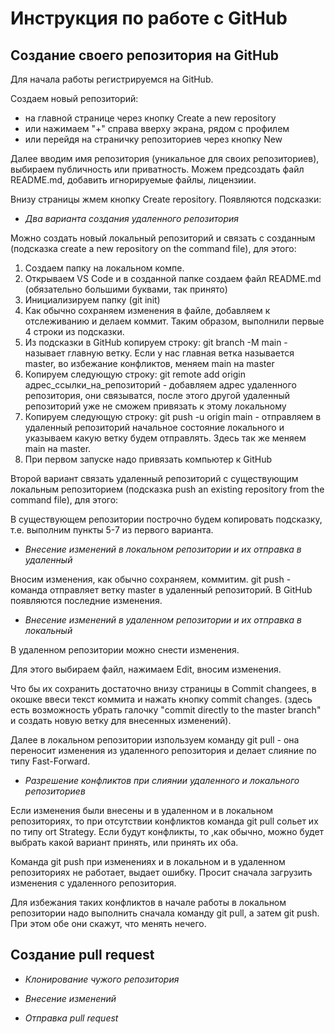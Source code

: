 # Инструкция по работе с GitHub

## Создание своего репозитория на GitHub

Для начала работы регистрируемся на GitHub.

Создаем новый репозиторий:
- на главной странице через кнопку Create a new repository
- или нажимаем "+" справа вверху экрана, рядом с профилем
- или перейдя на страничку репозиториев через кнопку New

Далее вводим имя репозитория (уникальное для своих репозиториев), выбираем публичность или приватность. Можем предсоздать файл README.md, добавить игнорируемые файлы, лицензиии.

Внизу страницы жмем кнопку Create repository. Появляются подсказки:

 - _Два варианта создания удаленного репозитория_

 Можно создать новый локальный репозиторий и связать с созданным (подсказка create a new repository on the command file), для этого:

 1. Создаем папку на локальном компе.
 2. Открываем VS Code и в созданной папке создаем файл README.md (обязательно большими буквами, так принято)
 3. Инициализируем папку (git init)
 4. Как обычно сохраняем изменения в файле, добавляем к отслеживанию и делаем коммит. Таким образом, выполнили первые 4 строки из подсказки.
 5. Из подсказки в GitHub копируем строку: git branch -M main - называет главную ветку. Если у нас главная ветка называется master, во избежание конфликтов, меняем main на master
 6. Копируем следующую строку: git remote add origin адрес_ссылки_на_репозиторий - добавляем адрес удаленного репозитория, они связыватся, после этого другой удаленный репозиторий уже не сможем привязать к этому локальному
 7. Копируем следующую строку: git push -u origin main - отправляем в удаленный репозиторий начальное состояние локального и указываем какую ветку будем отправлять. Здесь так же меняем main на master.
 8. При первом запуске надо привязать компьютер к GitHub

Второй вариант связать удаленный репозиторий с существующим локальным репозиторием (подсказка push an existing repository from the command file), для этого:

В существующем репозитории построчно будем копировать подсказку, т.е. выполним пункты 5-7 из первого варианта.

 - _Внесение изменений в локальном репозитории и их отправка в удаленный_

 Вносим изменения, как обычно сохраняем, коммитим.
 git push - команда отправляет ветку master в удаленный репозиторий.
 В GitHub появляются последние изменения.

 - _Внесение изменений в удаленном репозитории и их отправка в локальный_

 В удаленном репозитории можно снести изменения.

 Для этого выбираем файл, нажимаем Edit, вносим изменения.

 Что бы их сохранить достаточно внизу страницы в Commit changees, в окошке ввеси текст коммита и нажать кнопку commit changes. (здесь есть возможность убрать галочку "commit directly to the master branch" и создать новую ветку для внесенных изменений).

 Далее в локальном репозитории изпользуем команду git pull - она переносит изменения из удаленного репозитория и делает слияние по типу Fast-Forward.
 
 - _Разрешение конфликтов при слиянии удаленного и локального репозиториев_

 Если изменения были внесены и в удаленном и в локальном репозиториях, то при отсутствии конфликтов команда git pull сольет их по типу ort Strategy.
 Если будут конфликты, то ,как обычно, можно будет выбрать какой вариант принять, или принять их оба.

 Команда git push при изменениях и в локальном и в удаленном репозиториях не работает, выдает ошибку. Просит сначала загрузить изменения с удаленного репозитория.

 Для избежания таких конфликтов в начале работы в локальном репозитории надо выполнить сначала команду git pull, а затем git push. При этом обе они скажут, что менять нечего.

## Создание pull request

- _Клонирование чужого репозитория_

- _Внесение изменений_

- _Отправка pull request_
